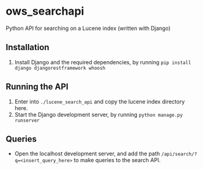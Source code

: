 # ows_searchapi
Python API for searching on a Lucene index (written with Django)

## Installation
1. Install Django and the required dependencies, by running ```pip install django djangorestframework whoosh```

## Running the API
1. Enter into `./lucene_search_api` and copy the lucene index directory here.
2. Start the Django development server, by running ```python manage.py runserver```

## Queries
- Open the localhost development server, and add the path ```/api/search/?q=<insert_query_here>``` to make queries to the search API.